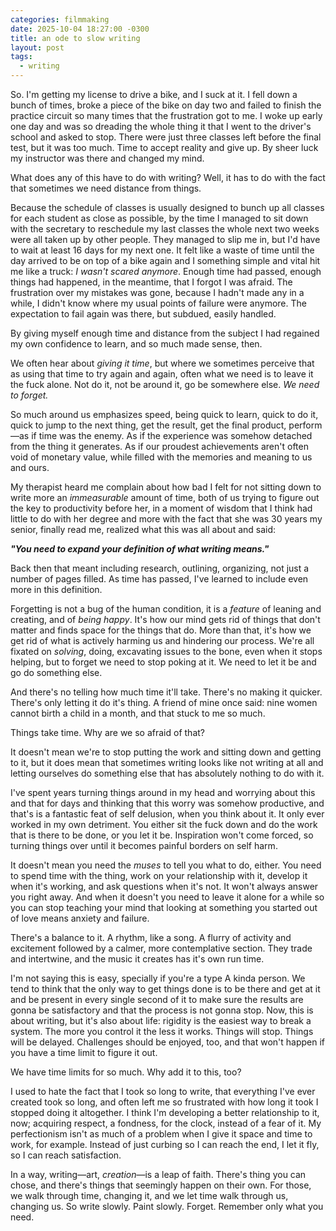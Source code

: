 ```yaml
---
categories: filmmaking
date: 2025-10-04 18:27:00 -0300
title: an ode to slow writing
layout: post
tags:
  - writing
---
```

So. I'm getting my license to drive a bike, and I suck at it. I fell down a bunch of times, broke a piece of the bike on day two and failed to finish the practice circuit so many times that the frustration got to me. I woke up early one day and was so dreading the whole thing it that I went to the driver's school and asked to stop. There were just three classes left before the final test, but it was too much. Time to accept reality and give up. By sheer luck my instructor was there and changed my mind. 

What does any of this have to do with writing? Well, it has to do with the fact that sometimes we need distance from things.

Because the schedule of classes is usually designed to bunch up all classes for each student as close as possible, by the time I managed to sit down with the secretary to reschedule my last classes the whole next two weeks were all taken up by other people. They managed to slip me in, but I'd have to wait at least 16 days for my next one. It felt like a waste of time until the day arrived to be on top of a bike again and I something simple and vital hit me like a truck: *I wasn't scared anymore*. Enough time had passed, enough things had happened, in the meantime, that I forgot I was afraid. The frustration over my mistakes was gone, because I hadn't made any in a while, I didn't know where my usual points of failure were anymore. The expectation to fail again was there, but subdued, easily handled.

By giving myself enough time and distance from the subject I had regained my own confidence to learn, and so much made sense, then. 

We often hear about *giving it time*, but where we sometimes perceive that as using that time to try again and again, often what we need is to leave it the fuck alone. Not do it, not be around it, go be somewhere else. *We need to forget.* 

So much around us emphasizes speed, being quick to learn, quick to do it, quick to jump to the next thing, get the result, get the final product, perform—as if time was the enemy. As if the experience was somehow detached from the thing it generates. As if our proudest achievements aren't often void of monetary value, while filled with the memories and meaning to us and ours.

My therapist heard me complain about how bad I felt for not sitting down to write more an _immeasurable_ amount of time, both of us trying to figure out the key to productivity before her, in a moment of wisdom that I think had little to do with her degree and more with the fact that she was 30 years my senior, finally read me, realized what this was all about and said:

***"You need to expand your definition of what writing means."***

Back then that meant including research, outlining, organizing, not just a number of pages filled. As time has passed, I've learned to include even more in this definition. 

Forgetting is not a bug of the human condition, it is a *feature* of leaning and creating, and of *being happy*. It's how our mind gets rid of things that don't matter and finds space for the things that do. More than that, it's how we get rid of what is actively harming us and hindering our process. We're all fixated on *solving*, doing, excavating issues to the bone, even when it stops helping, but to forget we need to stop poking at it. We need to let it be and go do something else.

And there's no telling how much time it'll take. There's no making it quicker. There's only letting it do it's thing. A friend of mine once said: nine women cannot birth a child in a month, and that stuck to me so much.

Things take time. Why are we so afraid of that?

It doesn't mean we're to stop putting the work and sitting down and getting to it, but it does mean that sometimes writing looks like not writing at all and letting ourselves do something else that has absolutely nothing to do with it.

I've spent years turning things around in my head and worrying about this and that for days and thinking that this worry was somehow productive, and that's is a fantastic feat of self delusion, when you think about it. It only ever worked in my own detriment. You either sit the fuck down and do the work that is there to be done, or you let it be. Inspiration won't come forced, so turning things over until it becomes painful borders on self harm.

It doesn't mean you need the *muses* to tell you what to do, either. You need to spend time with the thing, work on your relationship with it, develop it when it's working, and ask questions when it's not. It won't always answer you right away. And when it doesn't you need to leave it alone for a while so you can stop teaching your mind that looking at something you started out of love means anxiety and failure.

There's a balance to it. A rhythm, like a song. A flurry of activity and excitement followed by a calmer, more contemplative section. They trade and intertwine, and the music it creates has it's own run time.

I'm not saying this is easy, specially if you're a type A kinda person. We tend to think that the only way to get things done is to be there and get at it and be present in every single second of it to make sure the results are gonna be satisfactory and that the process is not gonna stop. Now, this is about writing, but it's also about life: rigidity is the easiest way to break a system. The more you control it the less it works. Things will stop. Things will be delayed. Challenges should be enjoyed, too, and that won't happen if you have a time limit to figure it out.

We have time limits for so much. Why add it to this, too?

I used to hate the fact that I took so long to write, that everything I've ever created took so long, and often left me so frustrated with how long it took I stopped doing it altogether. I think I'm developing a better relationship to it, now; acquiring respect, a fondness, for the clock, instead of a fear of it. My perfectionism isn't as much of a problem when I give it space and time to work, for example. Instead of just curbing so I can reach the end, I let it fly, so I can reach satisfaction.

In a way, writing—art, *creation*—is a leap of faith. There's thing you can chose, and there's things that seemingly happen on their own. For those, we walk through time, changing it, and we let time walk through us, changing us. So write slowly. Paint slowly. Forget. Remember only what you need.
